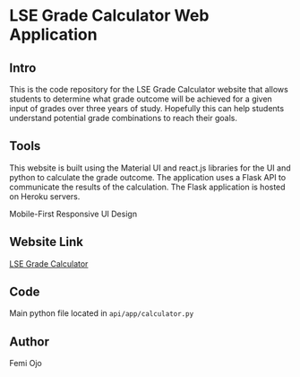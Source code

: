 # LSE Grade Calculator Web Application

## Intro
This is the code repository for the LSE Grade Calculator website that allows students to determine what grade outcome will be achieved for a given input of grades over three years of study. Hopefully this can help students understand potential grade combinations to reach their goals.

## Tools
This website is built using the Material UI and react.js libraries for the UI and python to calculate the grade outcome. The application uses a Flask API to communicate the results of the calculation. The Flask application is hosted on Heroku servers.

Mobile-First Responsive UI Design

## Website Link
[LSE Grade Calculator](https://lsegradecalculator.herokuapp.com/)

## Code
Main python file located in `api/app/calculator.py`

## Author
Femi Ojo